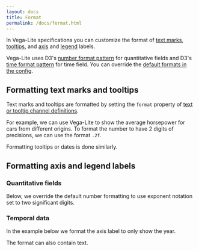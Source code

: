 ```yaml
---
layout: docs
title: Format
permalink: /docs/format.html
---
```


In Vega-Lite specifications you can customize the format of [text marks](text.html), [tooltips](tooltip.html#using-tooltip-channel), and [axis](axis.html) and [legend](legend.html) labels.

Vega-Lite uses D3's [number format pattern](https://github.com/d3/d3-format#locale_format) for quantitative fields and D3's [time format pattern](https://github.com/d3/d3-time-format#locale_format) for time field. You can override the [default formats in the config](config.html#format).


## Formatting text marks and tooltips

Text marks and tooltips are formatted by setting the `format` property of [text or tooltip channel definitions](encoding.html#text).

For example, we can use Vega-Lite to show the average horsepower for cars from different origins. To format the number to have 2 digits of precisions, we can use the format `.2f`.

<span class="vl-example" data-name="text_format"></span>

Formatting tooltips or dates is done similarly.


## Formatting axis and legend labels

### Quantitative fields

Below, we override the default number formatting to use exponent notation set to two significant digits.

<span class="vl-example" data-name="bar_aggregate_format"></span>

### Temporal data

In the example below we format the axis label to only show the year.

<span class="vl-example" data-name="line"></span>

The format can also contain text.

<span class="vl-example" data-name="bar_yearmonth_custom_format"></span>
